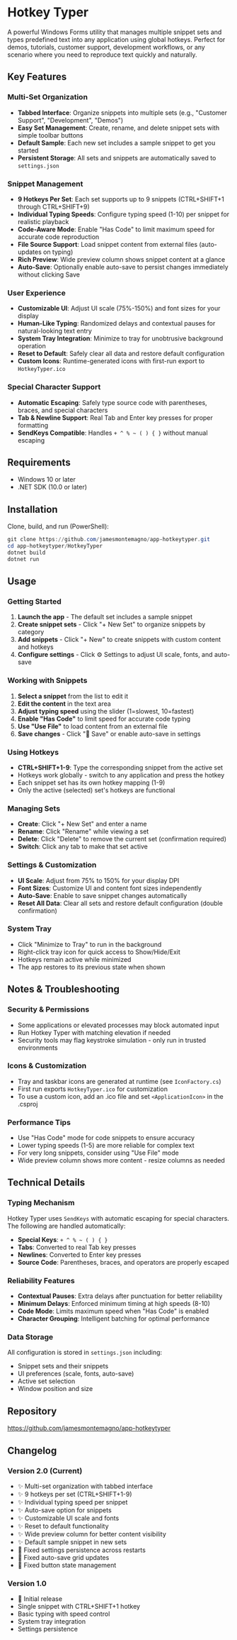 # Hotkey Typer

A powerful Windows Forms utility that manages multiple snippet sets and types predefined text into any application using global hotkeys. Perfect for demos, tutorials, customer support, development workflows, or any scenario where you need to reproduce text quickly and naturally.

## Key Features

### Multi-Set Organization
- **Tabbed Interface**: Organize snippets into multiple sets (e.g., "Customer Support", "Development", "Demos")
- **Easy Set Management**: Create, rename, and delete snippet sets with simple toolbar buttons
- **Default Sample**: Each new set includes a sample snippet to get you started
- **Persistent Storage**: All sets and snippets are automatically saved to `settings.json`

### Snippet Management
- **9 Hotkeys Per Set**: Each set supports up to 9 snippets (CTRL+SHIFT+1 through CTRL+SHIFT+9)
- **Individual Typing Speeds**: Configure typing speed (1-10) per snippet for realistic playback
- **Code-Aware Mode**: Enable "Has Code" to limit maximum speed for accurate code reproduction
- **File Source Support**: Load snippet content from external files (auto-updates on typing)
- **Rich Preview**: Wide preview column shows snippet content at a glance
- **Auto-Save**: Optionally enable auto-save to persist changes immediately without clicking Save

### User Experience
- **Customizable UI**: Adjust UI scale (75%-150%) and font sizes for your display
- **Human-Like Typing**: Randomized delays and contextual pauses for natural-looking text entry
- **System Tray Integration**: Minimize to tray for unobtrusive background operation
- **Reset to Default**: Safely clear all data and restore default configuration
- **Custom Icons**: Runtime-generated icons with first-run export to `HotkeyTyper.ico`

### Special Character Support
- **Automatic Escaping**: Safely type source code with parentheses, braces, and special characters
- **Tab & Newline Support**: Real Tab and Enter key presses for proper formatting
- **SendKeys Compatible**: Handles `+ ^ % ~ ( ) { }` without manual escaping

## Requirements

- Windows 10 or later
- .NET SDK (10.0 or later)

## Installation

Clone, build, and run (PowerShell):

```powershell
git clone https://github.com/jamesmontemagno/app-hotkeytyper.git
cd app-hotkeytyper/HotkeyTyper
dotnet build
dotnet run
```

## Usage

### Getting Started
1. **Launch the app** - The default set includes a sample snippet
2. **Create snippet sets** - Click "+ New Set" to organize snippets by category
3. **Add snippets** - Click "+ New" to create snippets with custom content and hotkeys
4. **Configure settings** - Click ⚙️ Settings to adjust UI scale, fonts, and auto-save

### Working with Snippets
1. **Select a snippet** from the list to edit it
2. **Edit the content** in the text area
3. **Adjust typing speed** using the slider (1=slowest, 10=fastest)
4. **Enable "Has Code"** to limit speed for accurate code typing
5. **Use "Use File"** to load content from an external file
6. **Save changes** - Click "💾 Save" or enable auto-save in settings

### Using Hotkeys
- **CTRL+SHIFT+1-9**: Type the corresponding snippet from the active set
- Hotkeys work globally - switch to any application and press the hotkey
- Each snippet set has its own hotkey mapping (1-9)
- Only the active (selected) set's hotkeys are functional

### Managing Sets
- **Create**: Click "+ New Set" and enter a name
- **Rename**: Click "Rename" while viewing a set
- **Delete**: Click "Delete" to remove the current set (confirmation required)
- **Switch**: Click any tab to make that set active

### Settings & Customization
- **UI Scale**: Adjust from 75% to 150% for your display DPI
- **Font Sizes**: Customize UI and content font sizes independently
- **Auto-Save**: Enable to save snippet changes automatically
- **Reset All Data**: Clear all sets and restore default configuration (double confirmation)

### System Tray
- Click "Minimize to Tray" to run in the background
- Right-click tray icon for quick access to Show/Hide/Exit
- Hotkeys remain active while minimized
- The app restores to its previous state when shown

## Notes & Troubleshooting

### Security & Permissions
- Some applications or elevated processes may block automated input
- Run Hotkey Typer with matching elevation if needed
- Security tools may flag keystroke simulation - only run in trusted environments

### Icons & Customization
- Tray and taskbar icons are generated at runtime (see `IconFactory.cs`)
- First run exports `HotkeyTyper.ico` for customization
- To use a custom icon, add an .ico file and set `<ApplicationIcon>` in the .csproj

### Performance Tips
- Use "Has Code" mode for code snippets to ensure accuracy
- Lower typing speeds (1-5) are more reliable for complex text
- For very long snippets, consider using "Use File" mode
- Wide preview column shows more content - resize columns as needed

## Technical Details

### Typing Mechanism
Hotkey Typer uses `SendKeys` with automatic escaping for special characters. The following are handled automatically:
- **Special Keys**: `+ ^ % ~ ( ) { }`
- **Tabs**: Converted to real Tab key presses
- **Newlines**: Converted to Enter key presses
- **Source Code**: Parentheses, braces, and operators are properly escaped

### Reliability Features
- **Contextual Pauses**: Extra delays after punctuation for better reliability
- **Minimum Delays**: Enforced minimum timing at high speeds (8-10)
- **Code Mode**: Limits maximum speed when "Has Code" is enabled
- **Character Grouping**: Intelligent batching for optimal performance

### Data Storage
All configuration is stored in `settings.json` including:
- Snippet sets and their snippets
- UI preferences (scale, fonts, auto-save)
- Active set selection
- Window position and size

## Repository

https://github.com/jamesmontemagno/app-hotkeytyper

## Changelog

### Version 2.0 (Current)
- ✨ Multi-set organization with tabbed interface
- ✨ 9 hotkeys per set (CTRL+SHIFT+1-9)
- ✨ Individual typing speed per snippet
- ✨ Auto-save option for snippets
- ✨ Customizable UI scale and fonts
- ✨ Reset to default functionality
- ✨ Wide preview column for better content visibility
- ✨ Default sample snippet in new sets
- 🐛 Fixed settings persistence across restarts
- 🐛 Fixed auto-save grid updates
- 🐛 Fixed button state management

### Version 1.0
- 🎉 Initial release
- Single snippet with CTRL+SHIFT+1 hotkey
- Basic typing with speed control
- System tray integration
- Settings persistence

